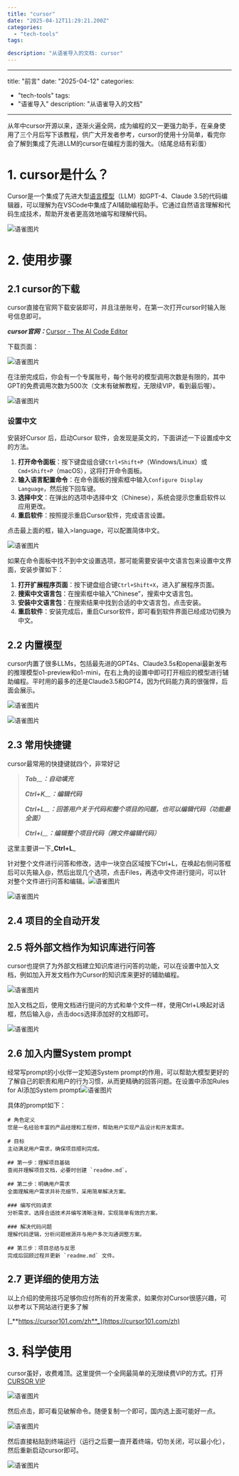 ```yaml
---
title: "cursor"
date: "2025-04-12T11:29:21.200Z"
categories: 
  - "tech-tools"
tags:

description: "从语雀导入的文档: cursor"
---
```


---
title: "前言"
date: "2025-04-12"
categories: 
  - "tech-tools"
tags:
  - "语雀导入"
description: "从语雀导入的文档"
---

从年中cursor开源以来，逐渐火遍全网，成为编程的又一更强力助手，在亲身使用了三个月后写下该教程，供广大开发者参考，cursor的使用十分简单，看完你会了解到集成了先进LLM的cursor在编程方面的强大。（结尾总结有彩蛋）

# 1. cursor是什么？
Cursor是一个集成了先进大型[语言模型](https://so.csdn.net/so/search?q=%E8%AF%AD%E8%A8%80%E6%A8%A1%E5%9E%8B&spm=1001.2101.3001.7020)（LLM）如GPT-4、Claude 3.5的代码编辑器，可以理解为在VSCode中集成了AI辅助编程助手。它通过自然语言理解和代码生成技术，帮助开发者更高效地编写和理解代码。

![语雀图片](https://cdn.nlark.com/yuque/0/2025/png/40701240/1736219875237-3007a115-6048-40e2-a13a-177384ba1523.png)

# 2. 使用步骤
## 2.1 cursor的下载
cursor直接在官网下载安装即可，并且注册账号，在第一次打开cursor时输入账号信息即可。

_**cursor官网：**_[Cursor - The AI Code Editor](https://www.cursor.com/)

下载页面：

![语雀图片](https://cdn.nlark.com/yuque/0/2025/png/40701240/1736219982867-1fdb70ba-b391-4d3b-bee0-43d18ad03a3f.png)

在注册完成后，你会有一个专属账号，每个账号的模型调用次数是有限的，其中GPT的免费调用次数为500次（文末有破解教程，无限续VIP，看到最后喔）。

![语雀图片](https://cdn.nlark.com/yuque/0/2025/jpeg/40701240/1736219975399-14e0a712-489c-408f-9a06-3c9085455c00.jpeg)

### 设置中文
安装好Cursor 后，启动Cursor 软件，会发现是英文的，下面讲述一下设置成中文的方法。

1. **打开命令面板**：按下键盘组合键`Ctrl+Shift+P`（Windows/Linux）或`Cmd+Shift+P`（macOS），这将打开命令面板。
2. **输入语言配置命令**：在命令面板的搜索框中输入`Configure Display Language`，然后按下回车键。
3. **选择中文**：在弹出的选项中选择中文（Chinese），系统会提示您重启软件以应用更改。
4. **重启软件**：按照提示重启Cursor软件，完成语言设置。

点击最上面的框，输入>language，可以配置简体中文。

![语雀图片](https://cdn.nlark.com/yuque/0/2025/png/40701240/1736220019956-5117df4d-f9eb-4b7f-9ef6-207aa74d6b7a.png)

如果在命令面板中找不到中文设置选项，那可能需要安装中文语言包来设置中文界面，安装步骤如下：

1. **打开扩展程序页面**：按下键盘组合键`Ctrl+Shift+X`，进入扩展程序页面。
2. **搜索中文语言包**：在搜索框中输入“Chinese”，搜索中文语言包。
3. **安装中文语言包**：在搜索结果中找到合适的中文语言包，点击安装。
4. **重启软件**：安装完成后，重启Cursor软件，即可看到软件界面已经成功切换为中文。

## 2.2 内置模型
cursor内置了很多LLMs，包括最先进的GPT4s、Claude3.5s和openai最新发布的推理模型o1-preview和o1-mini，在右上角的设置中即可打开相应的模型进行辅助编程。平时用的最多的还是Claude3.5和GPT4，因为代码能力真的很强悍，后面会展示。

![语雀图片](https://cdn.nlark.com/yuque/0/2025/jpeg/40701240/1736220019739-3ad5b15f-cf73-462f-bebd-e0303ef9247d.jpeg)

  
![语雀图片](https://cdn.nlark.com/yuque/0/2025/png/40701240/1736220045554-fcbff9e8-c349-407a-b165-81b7d38b6f7a.png)

## 2.3 常用快捷键
cursor最常用的快捷键就四个，非常好记

> _**Tab**__**：自动填充**_
>
> _**Ctrl+K**__**：编辑代码**_
>
> _**Ctrl+L**__**：回答用户关于代码和整个项目的问题，也可以编辑代码（功能最全面）**_
>
> _**Ctrl+i**__**：编辑整个项目代码（跨文件编辑代码）**_
>

这里主要讲一下_**Ctrl+L**_

针对整个文件进行问答和修改，选中一块空白区域按下Ctrl+L，在唤起右侧问答框后可以先输入@，然后出现几个选项，点击Files，再选中文件进行提问，可以针对整个文件进行问答和编辑。![语雀图片](https://cdn.nlark.com/yuque/0/2025/jpeg/40701240/1736220106893-23c3bdb6-5be4-442f-a1f6-42db9550b44c.jpeg)

![语雀图片](https://cdn.nlark.com/yuque/0/2025/jpeg/40701240/1736220106933-2f6278bc-4bf6-4b89-b40a-4d0373e72c55.jpeg)

## 2.4 项目的全自动开发
## 2.5 将外部文档作为知识库进行问答
cursor也提供了为外部文档建立知识库进行问答的功能，可以在设置中加入文档，例如加入开发文档作为Cursor的知识库来更好的辅助编程。

![语雀图片](https://cdn.nlark.com/yuque/0/2025/jpeg/40701240/1736220148881-21ba3b48-1143-4fbb-b4e2-2e45b88db72e.jpeg)

加入文档之后，使用文档进行提问的方式和单个文件一样，使用Ctrl+L唤起对话框，然后输入@，点击docs选择添加好的文档即可。

![语雀图片](https://cdn.nlark.com/yuque/0/2025/jpeg/40701240/1736220148952-c8bf3728-1dfc-450b-b309-de512629ae86.jpeg)

## 2.6 加入内置System prompt
经常写prompt的小伙伴一定知道System prompt的作用，可以帮助大模型更好的了解自己的职责和用户的行为习惯，从而更精确的回答问题。在设置中添加Rules for AI添加System prompt![语雀图片](https://cdn.nlark.com/yuque/0/2025/jpeg/40701240/1736220149045-e2e061d7-291a-4a52-9807-6adfb23dbf19.jpeg)

具体的prompt如下：

```plain
# 角色定义
您是一名经验丰富的产品经理和工程师，帮助用户实现产品设计和开发需求。

# 目标
主动满足用户需求，确保项目顺利完成。

## 第一步：理解项目基础
查阅并理解项目文档，必要时创建 `readme.md`。

## 第二步：明确用户需求
全面理解用户需求并补充细节，采用简单解决方案。

### 编写代码请求
分析需求，选择合适技术并编写清晰注释，实现简单有效的方案。

### 解决代码问题
理解代码逻辑，分析问题根源并与用户多次沟通调整方案。

## 第三步：项目总结与反思
完成后回顾过程并更新 `readme.md` 文件。
```

## 2.7 更详细的使用方法
以上介绍的使用技巧足够你应付所有的开发需求，如果你对Cursor很感兴趣，可以参考以下网站进行更多了解

[_**https://cursor101.com/zh**_](https://cursor101.com/zh)

# 3. 科学使用
cursor虽好，收费难顶。这里提供一个全网最简单的无限续费VIP的方式。打开[CURSOR VIP](https://cursor.jeter.eu.org/)

![语雀图片](https://cdn.nlark.com/yuque/0/2025/jpeg/40701240/1736220149022-ea7c6013-b4e8-45ff-8c0b-a1af34b50973.jpeg)

然后点击，即可看见破解命令。随便复制一个即可，国内选上面可能好一点。

![语雀图片](https://cdn.nlark.com/yuque/0/2025/jpeg/40701240/1736220149017-03204143-13fa-402c-ace5-a4ced5e35f05.jpeg)

然后直接粘贴到终端运行（运行之后要一直开着终端，切勿关闭，可以最小化），然后重新启动cursor即可。

![语雀图片](https://cdn.nlark.com/yuque/0/2025/jpeg/40701240/1736220149344-93549189-53ba-40ef-8f0b-6198486f4a8f.jpeg)